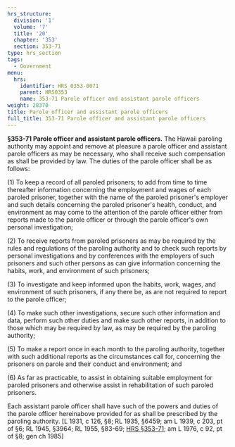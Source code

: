 ```yaml
---
hrs_structure:
  division: '1'
  volume: '7'
  title: '20'
  chapter: '353'
  section: 353-71
type: hrs_section
tags:
  - Government
menu:
  hrs:
    identifier: HRS_0353-0071
    parent: HRS0353
    name: 353-71 Parole officer and assistant parole officers
weight: 28370
title: Parole officer and assistant parole officers
full_title: 353-71 Parole officer and assistant parole officers
---
```

**§353-71 Parole officer and assistant parole officers.** The Hawaii paroling authority may appoint and remove at pleasure a parole officer and assistant parole officers as may be necessary, who shall receive such compensation as shall be provided by law. The duties of the parole officer shall be as follows:

(1) To keep a record of all paroled prisoners; to add from time to time thereafter information concerning the employment and wages of each paroled prisoner, together with the name of the paroled prisoner's employer and such details concerning the paroled prisoner's health, conduct, and environment as may come to the attention of the parole officer either from reports made to the parole officer or through the parole officer's own personal investigation;

(2) To receive reports from paroled prisoners as may be required by the rules and regulations of the paroling authority and to check such reports by personal investigations and by conferences with the employers of such prisoners and such other persons as can give information concerning the habits, work, and environment of such prisoners;

(3) To investigate and keep informed upon the habits, work, wages, and environment of such prisoners, if any there be, as are not required to report to the parole officer;

(4) To make such other investigations, secure such other information and data, perform such other duties and make such other reports, in addition to those which may be required by law, as may be required by the paroling authority;

(5) To make a report once in each month to the paroling authority, together with such additional reports as the circumstances call for, concerning the prisoners on parole and their conduct and environment; and

(6) As far as practicable, to assist in obtaining suitable employment for paroled prisoners and otherwise assist in rehabilitation of such paroled prisoners.

Each assistant parole officer shall have such of the powers and duties of the parole officer hereinabove provided for as shall be prescribed by the paroling authority. [L 1931, c 126, §8; RL 1935, §6459; am L 1939, c 203, pt of §6; RL 1945, §3964; RL 1955, §83-69; [HRS §353-71](/title-20/chapter-353/section-353-71/); am L 1976, c 92, pt of §8; gen ch 1985]